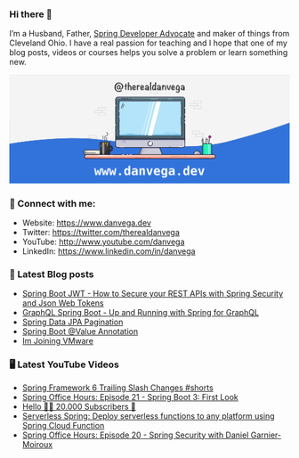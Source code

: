 ### Hi there 👋

I’m a Husband, Father, [Spring Developer Advocate](https://tanzu.vmware.com/developer/advocates/) and maker of things from Cleveland Ohio. I have a real passion for teaching and I hope that one of my blog posts, videos or courses helps you solve a problem or learn something new.

![Profile Header](./github_profile_header.png)

### 🤝 Connect with me:

- Website: https://www.danvega.dev
- Twitter: https://twitter.com/therealdanvega
- YouTube: http://www.youtube.com/danvega
- LinkedIn: https://www.linkedin.com/in/danvega

### 📝 Latest Blog posts

<!-- BLOG-POST-LIST:START -->
- [Spring Boot JWT - How to Secure your REST APIs with Spring Security and Json Web Tokens](https://www.danvega.dev/blog/2022/09/06/spring-security-jwt)
- [GraphQL Spring Boot - Up and Running with Spring for GraphQL](https://www.danvega.dev/blog/2022/05/17/spring-for-graphql)
- [Spring Data JPA Pagination](https://www.danvega.dev/blog/2022/05/12/spring-data-jpa-pagination)
- [Spring Boot @Value Annotation](https://www.danvega.dev/blog/2022/05/11/spring-boot-value-annotation)
- [Im Joining VMware](https://www.danvega.dev/blog/2022/01/24/im-joining-vmware)
<!-- BLOG-POST-LIST:END -->

### 🖥 Latest YouTube Videos

<!-- YOUTUBE:START -->
- [Spring Framework 6 Trailing Slash Changes #shorts](https://www.youtube.com/watch?v=C_njlumpFc4)
- [Spring Office Hours: Episode 21 - Spring Boot 3: First Look](https://www.youtube.com/watch?v=KF1EffD9-ao)
- [Hello 👋🏻 20.000 Subscribers 🙏](https://www.youtube.com/watch?v=hsMKOirkLZU)
- [Serverless Spring: Deploy serverless functions to any platform using Spring Cloud Function](https://www.youtube.com/watch?v=gj1DDymw5iY)
- [Spring Office Hours: Episode 20 - Spring Security with Daniel Garnier-Moiroux](https://www.youtube.com/watch?v=0i6Xu3Pf83Q)
<!-- YOUTUBE:END -->

